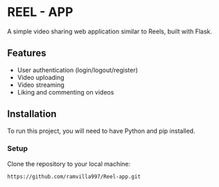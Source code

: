 # REEL - APP

A simple video sharing web application similar to Reels, built with Flask.

## Features

- User authentication (login/logout/register)
- Video uploading
- Video streaming
- Liking and commenting on videos

## Installation

To run this project, you will need to have Python and pip installed.

### Setup

Clone the repository to your local machine:

```sh
https://github.com/ramvilla997/Reel-app.git

